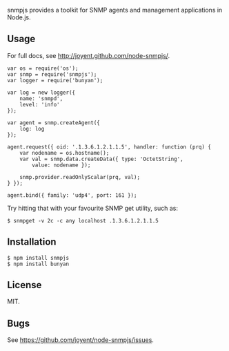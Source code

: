 snmpjs provides a toolkit for SNMP agents and management applications in
Node.js.

## Usage

For full docs, see <http://joyent.github.com/node-snmpjs/>.

	var os = require('os');
	var snmp = require('snmpjs');
	var logger = require('bunyan');

	var log = new logger({
		name: 'snmpd',
		level: 'info'
	});

	var agent = snmp.createAgent({
		log: log
	});

	agent.request({ oid: '.1.3.6.1.2.1.1.5', handler: function (prq) {
		var nodename = os.hostname();
		var val = snmp.data.createData({ type: 'OctetString',
		    value: nodename });

		snmp.provider.readOnlyScalar(prq, val);
	} });

	agent.bind({ family: 'udp4', port: 161 });

Try hitting that with your favourite SNMP get utility, such as:

	$ snmpget -v 2c -c any localhost .1.3.6.1.2.1.1.5

## Installation

	$ npm install snmpjs
	$ npm install bunyan

## License

MIT.

## Bugs

See <https://github.com/joyent/node-snmpjs/issues>.
